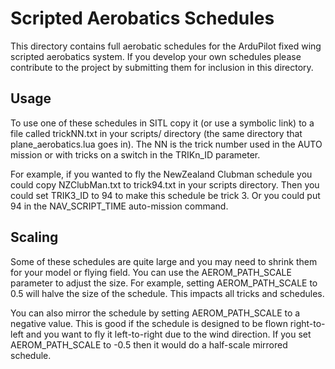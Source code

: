 # Scripted Aerobatics Schedules

This directory contains full aerobatic schedules for the ArduPilot
fixed wing scripted aerobatics system. If you develop your own
schedules please contribute to the project by submitting them for
inclusion in this directory.

## Usage

To use one of these schedules in SITL copy it (or use a symbolic link)
to a file called trickNN.txt in your scripts/ directory (the same
directory that plane_aerobatics.lua goes in). The NN is the trick
number used in the AUTO mission or with tricks on a switch in the
TRIKn_ID parameter.

For example, if you wanted to fly the NewZealand Clubman schedule you
could copy NZClubMan.txt to trick94.txt in your scripts
directory. Then you could set TRIK3_ID to 94 to make this schedule be
trick 3. Or you could put 94 in the NAV_SCRIPT_TIME auto-mission
command.

## Scaling

Some of these schedules are quite large and you may need to shrink
them for your model or flying field. You can use the AEROM_PATH_SCALE
parameter to adjust the size. For example, setting AEROM_PATH_SCALE to
0.5 will halve the size of the schedule. This impacts all tricks and
schedules.

You can also mirror the schedule by setting AEROM_PATH_SCALE to a
negative value. This is good if the schedule is designed to be flown
right-to-left and you want to fly it left-to-right due to the wind
direction. If you set AEROM_PATH_SCALE to -0.5 then it would do a
half-scale mirrored schedule.

